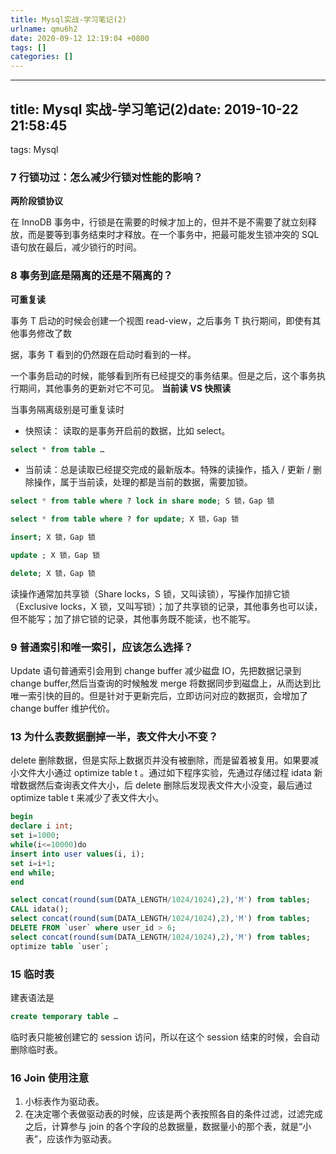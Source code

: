 ```yaml
---
title: Mysql实战-学习笔记(2)
urlname: qmu6h2
date: 2020-09-12 12:19:04 +0800
tags: []
categories: []
---
```


---

## title: Mysql 实战-学习笔记(2)date: 2019-10-22 21:58:45

tags: Mysql

### 7 行锁功过：怎么减少行锁对性能的影响？

**两阶段锁协议**

在 InnoDB 事务中，行锁是在需要的时候才加上的，但并不是不需要了就立刻释放，而是要等到事务结束时才释放。在一个事务中，把最可能发生锁冲突的 SQL 语句放在最后，减少锁行的时间。

### 8 事务到底是隔离的还是不隔离的？

**可重复读**

事务 T 启动的时候会创建一个视图 read-view，之后事务 T 执行期间，即使有其他事务修改了数

据，事务 T 看到的仍然跟在启动时看到的一样。

一个事务启动的时候，能够看到所有已经提交的事务结果。但是之后，这个事务执行期间，其他事务的更新对它不可见。
**当前读 VS 快照读**

当事务隔离级别是可重复读时

- 快照读： 读取的是事务开启前的数据，比如 select。

```sql
select * from table …
```

- 当前读：总是读取已经提交完成的最新版本。特殊的读操作，插入 / 更新 / 删除操作，属于当前读，处理的都是当前的数据，需要加锁。

```sql
select * from table where ? lock in share mode; S 锁，Gap 锁

select * from table where ? for update; X 锁，Gap 锁

insert; X 锁，Gap 锁

update ; X 锁，Gap 锁

delete; X 锁，Gap 锁
```

读操作通常加共享锁（Share locks，S 锁，又叫读锁），写操作加排它锁（Exclusive locks，X 锁，又叫写锁）；加了共享锁的记录，其他事务也可以读，但不能写；加了排它锁的记录，其他事务既不能读，也不能写。

### 9 普通索引和唯一索引，应该怎么选择？

Update 语句普通索引会用到 change buffer 减少磁盘 IO，先把数据记录到 change buffer,然后当查询的时候触发 merge 将数据同步到磁盘上，从而达到比唯一索引快的目的。但是针对于更新完后，立即访问对应的数据页，会增加了 change buffer 维护代价。

### 13 为什么表数据删掉一半，表文件大小不变？

delete 删除数据，但是实际上数据页并没有被删除，而是留着被复用。如果要减小文件大小通过 optimize table t 。通过如下程序实验，先通过存储过程 idata 新增数据然后查询表文件大小，后 delete 删除后发现表文件大小没变，最后通过 optimize table t 来减少了表文件大小。

```sql
begin
declare i int;
set i=1000;
while(i<=10000)do
insert into user values(i, i);
set i=i+1;
end while;
end
```

```sql
select concat(round(sum(DATA_LENGTH/1024/1024),2),'M') from tables;
CALL idata();
select concat(round(sum(DATA_LENGTH/1024/1024),2),'M') from tables;
DELETE FROM `user` where user_id > 6;
select concat(round(sum(DATA_LENGTH/1024/1024),2),'M') from tables;
optimize table `user`;
```

### 15 临时表

建表语法是

```sql
create temporary table …
```

临时表只能被创建它的 session 访问，所以在这个 session 结束的时候，会自动删除临时表。

### 16 Join 使用注意

1. 小标表作为驱动表。
2. 在决定哪个表做驱动表的时候，应该是两个表按照各自的条件过滤，过滤完成之后，计算参与 join 的各个字段的总数据量，数据量小的那个表，就是“小表”，应该作为驱动表。
